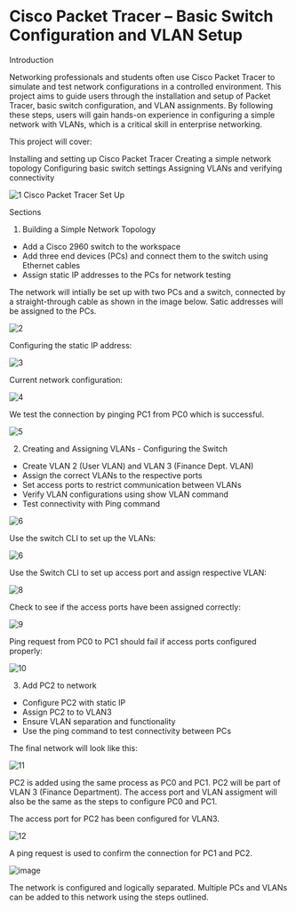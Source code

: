 # Cisco Packet Tracer – Basic Switch Configuration and VLAN Setup

Introduction

Networking professionals and students often use Cisco Packet Tracer to simulate and test network configurations in a controlled environment. This project aims to guide users through the installation and setup of Packet Tracer, basic switch configuration, and VLAN assignments. By following these steps, users will gain hands-on experience in configuring a simple network with VLANs, which is a critical skill in enterprise networking.

This project will cover:

Installing and setting up Cisco Packet Tracer
Creating a simple network topology
Configuring basic switch settings
Assigning VLANs and verifying connectivity

![1 Cisco Packet Tracer Set Up](https://github.com/user-attachments/assets/c272807f-a532-4bfe-871d-ce5ffa8c2641)

Sections 

1.  Building a Simple Network Topology
-  Add a Cisco 2960 switch to the workspace
-  Add three end devices (PCs) and connect them to the switch using Ethernet cables
-  Assign static IP addresses to the PCs for network testing

The network will intially be set up with two PCs and a switch, connected by a straight-through cable as shown in the image below. Satic addresses will be assigned to the PCs.

![2](https://github.com/user-attachments/assets/27f08231-32de-4346-98d3-1fac6abfc19d)

Configuring the static IP address:

![3](https://github.com/user-attachments/assets/79a15faa-50ae-4d6c-b716-a96dca6ce153)

Current network configuration:

![4](https://github.com/user-attachments/assets/79a78d50-fcc6-41ef-b8a5-3041ccb29ee4)

We test the connection by pinging PC1 from PC0 which is successful. 

![5](https://github.com/user-attachments/assets/68998ad5-0ea9-4c95-a820-9648a0963ded)

2. Creating and Assigning VLANs - Configuring the Switch
-  Create VLAN 2 (User VLAN) and VLAN 3 (Finance Dept. VLAN)
-  Assign the correct VLANs to the respective ports
-  Set access ports to restrict communication between VLANs
-  Verify VLAN configurations using show VLAN command
-  Test connectivity with Ping command

![6](https://github.com/user-attachments/assets/ac685170-bda3-4799-b2f8-23f3954b5a76)

Use the switch CLI to set up the VLANs:

![6](https://github.com/user-attachments/assets/79580b81-7d4d-4b31-ab33-c1044836073c)

Use the Switch CLI to set up access port and assign respective VLAN:

![8](https://github.com/user-attachments/assets/8809e028-7594-4229-83ae-b77450fd0343)

Check to see if the access ports have been assigned correctly:

![9](https://github.com/user-attachments/assets/e6b0a48a-ebe8-4315-8cd2-c9eab710a8d1)

Ping request from PC0 to PC1 should fail if access ports configured properly:

![10](https://github.com/user-attachments/assets/e567f086-eec4-46b0-83e4-cdec6a5f3b22)

3. Add PC2 to network
-  Configure PC2 with static IP
-  Assign PC2 to to VLAN3
-  Ensure VLAN separation and functionality
-  Use the ping command to test connectivity between PCs

The final network will look like this:

![11](https://github.com/user-attachments/assets/8650676f-ee04-480c-ade3-b2d5c84d0e89)

PC2 is added using the same process as PC0 and PC1. PC2 will be part of VLAN 3 (Finance Department). The access port and VLAN assigment will also be the same as the steps to configure PC0 and PC1.

The access port for PC2 has been configured for VLAN3.

![12](https://github.com/user-attachments/assets/ea3ee9fc-6648-4d6f-99f3-8c13c73424bf)

A ping request is used to confirm the connection for PC1 and PC2. 

![image](https://github.com/user-attachments/assets/e9d1e5a0-ad74-426c-8442-306c4909772a)

The network is configured and logically separated. Multiple PCs and VLANs can be added to this network using the steps outlined. 

